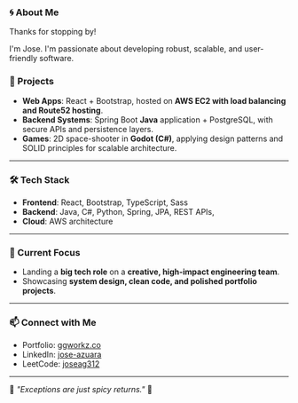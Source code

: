 ### 🌀 About Me

Thanks for stopping by! 

I'm Jose. I'm passionate about developing robust, scalable, and user-friendly software.

### 🧩 Projects
- **Web Apps**: React + Bootstrap, hosted on **AWS EC2 with load balancing and Route52 hosting**.  
- **Backend Systems**: Spring Boot **Java** application + PostgreSQL, with secure APIs and persistence layers.  
- **Games**: 2D space-shooter in **Godot (C#)**, applying design patterns and SOLID principles for scalable architecture.  

---

### 🛠️ Tech Stack
- **Frontend**: React, Bootstrap, TypeScript, Sass  
- **Backend**: Java, C#, Python, Spring, JPA, REST APIs,
- **Cloud**: AWS architecture

---

### 🎯 Current Focus
- Landing a **big tech role** on a **creative, high-impact engineering team**.  
- Showcasing **system design, clean code, and polished portfolio projects**.  

---

### 📫 Connect with Me
- Portfolio: [ggworkz.co](https://ggworkz.co)  
- LinkedIn: [jose-azuara](https://linkedin.com/in/jose-azuara/)  
- LeetCode: [joseag312](https://leetcode.com/u/joseag312/)

---

🎉 *"Exceptions are just spicy returns."* 🎉
